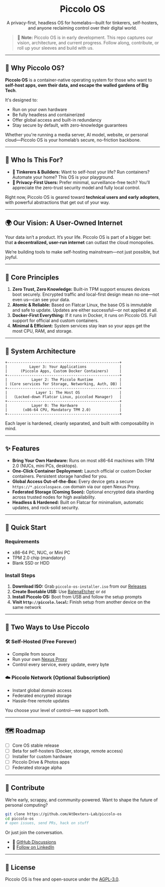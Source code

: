 <h1 align="center">Piccolo OS</h1>

<p align="center">
  A privacy-first, headless OS for homelabs—built for tinkerers, self-hosters, and anyone reclaiming control over their digital world.
</p>

> 🚧 **Note:** Piccolo OS is in early development. This repo captures our vision, architecture, and current progress. Follow along, contribute, or roll up your sleeves and build with us.

---

## 🧠 Why Piccolo OS?

**Piccolo OS** is a container-native operating system for those who want to **self-host apps, own their data, and escape the walled gardens of Big Tech**.

It's designed to:
- Run on your own hardware
- Be fully headless and containerized
- Offer global access and built-in redundancy
- Stay secure by default, with zero-knowledge guarantees

Whether you're running a media server, AI model, website, or personal cloud—Piccolo OS is your homelab’s secure, no-friction backbone.

---

## 👤 Who Is This For?

- **🔧 Tinkerers & Builders:** Want to self-host your life? Run containers? Automate your home? This OS is your playground.
- **🔐 Privacy-First Users:** Prefer minimal, surveillance-free tech? You’ll appreciate the zero-trust security model and fully local control.

Right now, Piccolo OS is geared toward **technical users and early adopters**, with powerful abstractions that get out of your way.

---

## 🌍 Our Vision: A User-Owned Internet

Your data isn’t a product. It’s your life. Piccolo OS is part of a bigger bet: that **a decentralized, user-run internet** can outlast the cloud monopolies.

We’re building tools to make self-hosting mainstream—not just possible, but joyful.

---

## 🔐 Core Principles

1. **Zero Trust, Zero Knowledge:** Built-in TPM support ensures devices boot securely. Encrypted traffic and local-first design mean no one—not even us—can see your data.
2. **Atomic & Reliable:** Based on Flatcar Linux, the base OS is immutable and safe to update. Updates are either successful—or not applied at all.
3. **Docker-First Everything:** If it runs in Docker, it runs on Piccolo OS. Full support for official and custom containers.
4. **Minimal & Efficient:** System services stay lean so your apps get the most CPU, RAM, and storage.

---

## 🧱 System Architecture

```
+---------------------------------------------------+
|          Layer 3: Your Applications               |
|      (Piccolo Apps, Custom Docker Containers)     |
+---------------------------------------------------+
|           Layer 2: The Piccolo Runtime            |
| (Core services for Storage, Networking, Auth, DB) |
+---------------------------------------------------+
|             Layer 1: The Host OS                  |
|   (Locked-down Flatcar Linux, piccolod Manager)   |
+---------------------------------------------------+
|           Layer 0: The Hardware                   |
|       (x86-64 CPU, Mandatory TPM 2.0)             |
+---------------------------------------------------+
````

Each layer is hardened, cleanly separated, and built with composability in mind.

---

## ✨ Features

- **Bring Your Own Hardware:** Runs on most x86-64 machines with TPM 2.0 (NUCs, mini PCs, desktops).
- **One-Click Container Deployment:** Launch official or custom Docker containers. Persistent storage handled for you.
- **Global Access Out-of-the-Box:** Every device gets a secure `https://*.piccolospace.com` domain via our open Nexus Proxy.
- **Federated Storage (Coming Soon):** Optional encrypted data sharding across trusted nodes for high availability.
- **Headless & Hardened:** Built on Flatcar for minimalism, automatic updates, and rock-solid security.

---

## 🚀 Quick Start

### Requirements
- x86-64 PC, NUC, or Mini PC
- TPM 2.0 chip (mandatory)
- Blank SSD or HDD

### Install Steps

1. **Download ISO:** Grab `piccolo-os-installer.iso` from our [Releases](https://github.com/AtDexters-Lab/piccolo-os/releases)
2. **Create Bootable USB:** Use [BalenaEtcher](https://www.balena.io/etcher/) or `dd`
3. **Install Piccolo OS:** Boot from USB and follow the setup prompts
4. **Visit `http://piccolo.local`:** Finish setup from another device on the same network

---

## 🔄 Two Ways to Use Piccolo

### 🛠 Self-Hosted (Free Forever)
- Compile from source
- Run your own [Nexus Proxy](https://github.com/AtDexters-Lab/nexus-proxy-server)
- Control every service, every update, every byte

### ☁️ Piccolo Network (Optional Subscription)
- Instant global domain access
- Federated encrypted storage
- Hassle-free remote updates

You choose your level of control—we support both.

---

## 🗺 Roadmap

- [ ] Core OS stable release
- [ ] Beta for self-hosters (Docker, storage, remote access)
- [ ] Installer for custom hardware
- [ ] Piccolo Drive & Photos apps
- [ ] Federated storage alpha

---

## 🤝 Contribute

We’re early, scrappy, and community-powered. Want to shape the future of personal computing?

```bash
git clone https://github.com/AtDexters-Lab/piccolo-os
cd piccolo-os
# open issues, send PRs, hack on stuff
````

Or just join the conversation.

* 💬 [GitHub Discussions](https://github.com/AtDexters-Lab/piccolo-os/discussions)
* 🔗 [Follow on LinkedIn](https://www.linkedin.com/company/piccolo25/)

---

## 🪪 License

Piccolo OS is free and open-source under the [AGPL-3.0](./LICENSE).